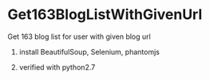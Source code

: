 # Get163BlogListWithGivenUrl
Get 163 blog list for user with given blog url

1) install BeautifulSoup, Selenium, phantomjs

2) verified with python2.7
